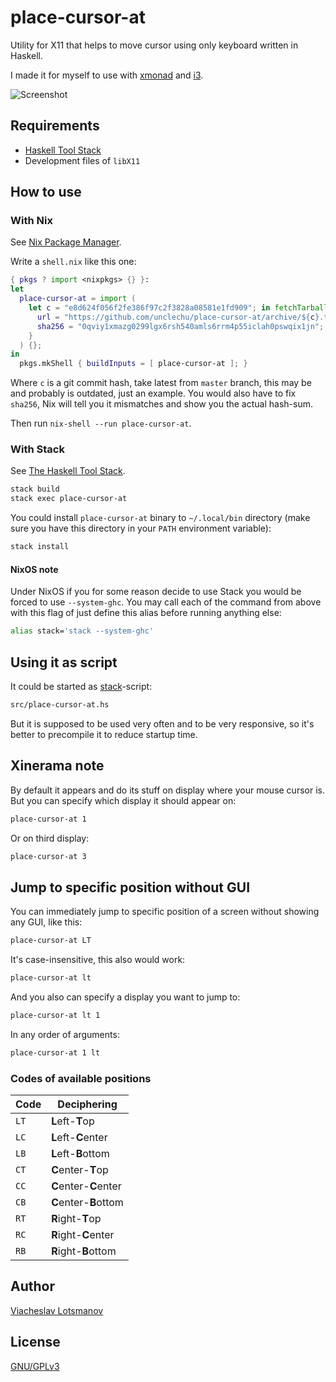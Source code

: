 # place-cursor-at

Utility for X11 that helps to move cursor using only keyboard
written in Haskell.

I made it for myself to use with
[xmonad](https://github.com/unclechu/xmonadrc)
and [i3](https://github.com/unclechu/i3rc).

![Screenshot](./screenshot.png)

## Requirements

- [Haskell Tool Stack](https://haskellstack.org/)
- Development files of `libX11`

## How to use

### With Nix

See [Nix Package Manager].

Write a `shell.nix` like this one:

```nix
{ pkgs ? import <nixpkgs> {} }:
let
  place-cursor-at = import (
    let c = "e8d624f056f2fe386f97c2f3828a08581e1fd909"; in fetchTarball {
      url = "https://github.com/unclechu/place-cursor-at/archive/${c}.tar.gz";
      sha256 = "0qviy1xmazg0299lgx6rsh540amls6rrm4p55iclah0pswqix1jn";
    }
  ) {};
in
  pkgs.mkShell { buildInputs = [ place-cursor-at ]; }
```

Where `c` is a git commit hash, take latest from `master` branch,
this may be and probably is outdated, just an example.
You would also have to fix `sha256`, Nix will tell
you it mismatches and show you the actual hash-sum.

Then run `nix-shell --run place-cursor-at`.

### With Stack

See [The Haskell Tool Stack].

```bash
stack build
stack exec place-cursor-at
```

You could install `place-cursor-at` binary to `~/.local/bin` directory
(make sure you have this directory in your `PATH` environment variable):

```bash
stack install
```

#### NixOS note

Under NixOS if you for some reason decide to use Stack you would be forced to
use `--system-ghc`. You may call each of the command from above with this flag
of just define this alias before running anything else:

```bash
alias stack='stack --system-ghc'
```

## Using it as script

It could be started as [stack](https://haskellstack.org/)-script:

```bash
src/place-cursor-at.hs
```

But it is supposed to be used very often and to be very responsive,
so it's better to precompile it to reduce startup time.

## Xinerama note

By default it appears and do its stuff on display where your mouse cursor is.
But you can specify which display it should appear on:

```bash
place-cursor-at 1
```

Or on third display:

```bash
place-cursor-at 3
```

## Jump to specific position without GUI

You can immediately jump to specific position of a screen without showing any
GUI, like this:

```bash
place-cursor-at LT
```

It's case-insensitive, this also would work:

```bash
place-cursor-at lt
```

And you also can specify a display you want to jump to:

```bash
place-cursor-at lt 1
```

In any order of arguments:

```bash
place-cursor-at 1 lt
```

### Codes of available positions

| Code | Deciphering           |
| -    | -                     |
| `LT` | **L**eft-**T**op      |
| `LC` | **L**eft-**C**enter   |
| `LB` | **L**eft-**B**ottom   |
| `CT` | **C**enter-**T**op    |
| `CC` | **C**enter-**C**enter |
| `CB` | **C**enter-**B**ottom |
| `RT` | **R**ight-**T**op     |
| `RC` | **R**ight-**C**enter  |
| `RB` | **R**ight-**B**ottom  |

## Author

[Viacheslav Lotsmanov](https://github.com/unclechu)

## License

[GNU/GPLv3](./LICENSE)

[The Haskell Tool Stack]: https://docs.haskellstack.org/en/stable/README/
[Nix Package Manager]: https://nixos.org/nix/manual/#ch-about-nix
